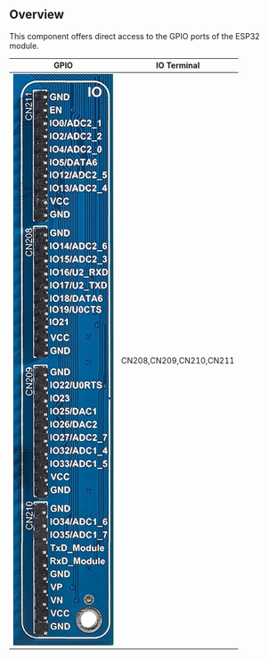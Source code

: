 ## Overview

This component offers direct access to the GPIO ports of the ESP32 module.

| GPIO | IO Terminal |
| --- | --- | 
| <img src="/images/esp32/block_io.jpg"> |  CN208,CN209,CN210,CN211 |

